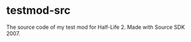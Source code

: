 testmod-src
===========

The source code of my test mod for Half-Life 2. Made with Source SDK 2007.
